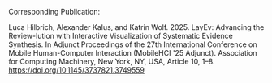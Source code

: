 Corresponding Publication:

Luca Hilbrich, Alexander Kalus, and Katrin Wolf. 2025. LayEv: Advancing the Review-lution with Interactive Visualization of Systematic Evidence Synthesis. In Adjunct Proceedings of the 27th International Conference on Mobile Human-Computer Interaction (MobileHCI '25 Adjunct). Association for Computing Machinery, New York, NY, USA, Article 10, 1–8. https://doi.org/10.1145/3737821.3749559
